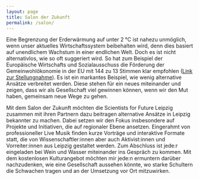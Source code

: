 ```yaml
---
layout: page
title: Salon der Zukunft
permalink: /salon/
---
```


Eine Begrenzung der Erderwärmung auf unter 2 °C ist nahezu unmöglich, wenn unser aktuelles Wirtschaftssystem beibehalten wird, denn dies
basiert auf unendlichem Wachstum in einer endlichen Welt. Doch es ist nicht alternativlos, wie so oft suggeriert wird. So hat zum Beispiel der Europäische Wirtschafts und 
Sozialausschuss die Förderung der Gemeinwohlökonomie in der EU mit 144 zu 13 Stimmen klar empfohlen 
(<a href="https://eur-lex.europa.eu/legal-content/DE/TXT/?uri=CELEX%3A52015IE2060">Link zur Stellungnahme</a>). Es ist ein markantes Beispiel, wie wenig 
alternative Ansätze verbreitet werden. Diese stehen für ein neues miteinander und zeigen, dass wir als Gesellschaft viel gewinnen können, wenn wir den Mut haben, gemeinsam neue Wege zu gehen.   

Mit dem Salon der Zukunft möchten die Scientists for Future Leipzig zusammen mit ihren Partnern dazu beitragen alternative Ansätze in Leipzig bekannter zu machen. Dabei setzen wir den Fokus insbesondere auf Projekte und Initiativen, die auf regionaler Ebene ansetzen. Eingerahmt von professioneller Live Musik finden kurze Vorträge und interaktive Formate statt, die von Wissenschaftler:innen aber auch Aktivist:innen und Vorreiter:innen aus Leipzig gestaltet werden. Zum Abschluss ist jede:r eingeladen bei Wein und Wasser miteinander ins Gespräch zu kommen. Mit dem kostenlosen Kulturangebot möchten mir jede:n ermuntern darüber nachzudenken, wie eine Gesellschaft aussehen könnte, wo starke Schultern die Schwachen tragen und an der Umsetzung vor Ort mitzuwirken.




